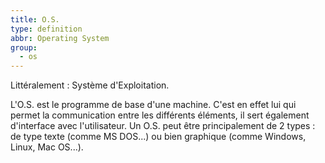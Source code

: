 ```yaml
---
title: O.S.
type: definition
abbr: Operating System
group:
  - os
---
```

Littéralement : Système d'Exploitation.

L'O.S. est le programme de base d'une machine. C'est en effet lui qui permet la communication entre les différents éléments, il sert également d'interface avec l'utilisateur. Un O.S. peut être principalement de 2 types : de type texte (comme MS DOS...) ou bien graphique (comme Windows, Linux, Mac OS...).
